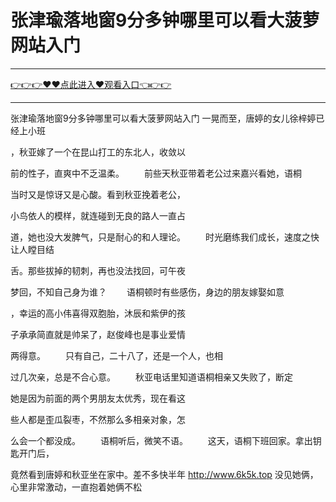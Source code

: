 # 张津瑜落地窗9分多钟哪里可以看大菠萝网站入门

<hr/><a href="https://github.com/sikiuc/genj/issues/1">👉👉👉♥♥点此进入♥观看入口👈👉👉</a><hr/>

张津瑜落地窗9分多钟哪里可以看大菠萝网站入门
一晃而至，唐婷的女儿徐梓婷已经上小班

，秋亚嫁了一个在昆山打工的东北人，收敛以

前的性子，直爽中不乏温柔。
　　前些天秋亚带着老公过来嘉兴看她，语桐

当时又是惊讶又是心酸。看到秋亚挽着老公，

小鸟依人的模样，就连碰到无良的路人一直占

道，她也没大发脾气，只是耐心的和人理论。
　　时光磨练我们成长，速度之快让人瞠目结

舌。那些拔掉的韧刺，再也没法找回，可午夜

梦回，不知自己身为谁？
　　语桐顿时有些感伤，身边的朋友嫁娶如意

，幸运的高小伟喜得双胞胎，沐辰和紫伊的孩

子承承简直就是帅呆了，赵俊峰也是事业爱情

两得意。
　　只有自己，二十八了，还是一个人，也相

过几次亲，总是不合心意。
　　秋亚电话里知道语桐相亲又失败了，断定

她是因为前面的两个男朋友太优秀，现在看这

些人都是歪瓜裂枣，不然那么多相亲对象，怎

么会一个都没成。
　　语桐听后，微笑不语。
　　这天，语桐下班回家。拿出钥匙开门后，

竟然看到唐婷和秋亚坐在家中。差不多快半年
http://www.6k5k.top
没见她俩，心里非常激动，一直抱着她俩不松
